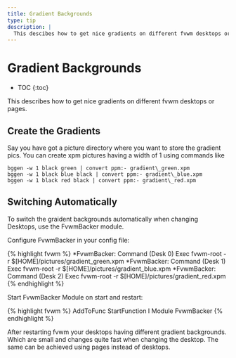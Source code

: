 ```yaml
---
title: Gradient Backgrounds
type: tip
description: |
  This descibes how to get nice gradients on different fvwm desktops or pages.
---
```

# Gradient Backgrounds

* TOC
{:toc}

This describes how to get nice gradients on different fvwm desktops or pages.

## Create the Gradients

Say you have got a picture directory where you want to store the gradient pics. You can create xpm pictures having a width of 1 using commands like

    bggen -w 1 black green | convert ppm:- gradient\_green.xpm
    bggen -w 1 black blue black | convert ppm:- gradient\_blue.xpm
    bggen -w 1 black red black | convert ppm:- gradient\_red.xpm

## Switching Automatically

To switch the graident backgrounds automatically when changing
Desktops, use the FvwmBacker module.

Configure FvwmBacker in your config file:

{% highlight fvwm %}
*FvwmBacker: Command (Desk 0) Exec fvwm-root -r $[HOME]/pictures/gradient_green.xpm
*FvwmBacker: Command (Desk 1) Exec fvwm-root -r $[HOME]/pictures/gradient_blue.xpm
*FvwmBacker: Command (Desk 2) Exec fvwm-root -r $[HOME]/pictures/gradient_red.xpm
{% endhighlight %}

Start FvwmBacker Module on start and restart:

{% highlight fvwm %}
AddToFunc StartFunction  I Module FvwmBacker
{% endhighlight %}

After restarting fvwm your desktops having different gradient backgrounds.
Which are small and changes quite fast when changing the desktop. The same
can be achieved using pages instead of desktops.

